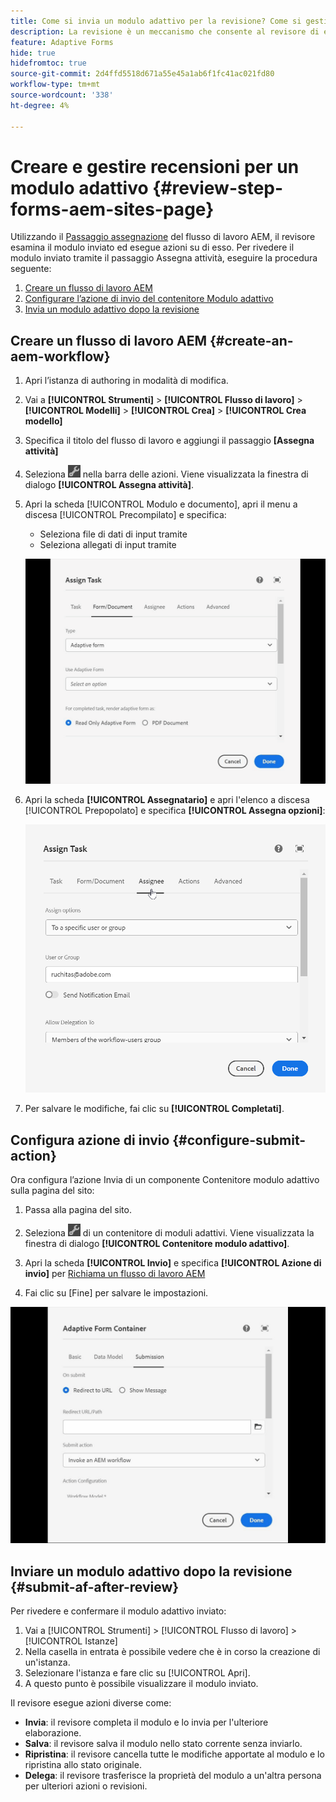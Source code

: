 ```yaml
---
title: Come si invia un modulo adattivo per la revisione? Come si gestiscono le recensioni per un modulo adattivo AEM?
description: La revisione è un meccanismo che consente al revisore di eseguire diverse attività per i moduli adattivi utilizzando la fase Assegna attività.
feature: Adaptive Forms
hide: true
hidefromtoc: true
source-git-commit: 2d4ffd5518d671a55e45a1ab6f1fc41ac021fd80
workflow-type: tm+mt
source-wordcount: '338'
ht-degree: 4%

---
```



# Creare e gestire recensioni per un modulo adattivo {#review-step-forms-aem-sites-page}

Utilizzando il [Passaggio assegnazione](https://experienceleague.adobe.com/docs/experience-manager-cloud-service/content/forms/create-form-centric-workflows/aem-forms-workflow-step-reference.html#assign-task-step) del flusso di lavoro AEM, il revisore esamina il modulo inviato ed esegue azioni su di esso. Per rivedere il modulo inviato tramite il passaggio Assegna attività, eseguire la procedura seguente:

1. [Creare un flusso di lavoro AEM](#create-an-aem-workflow)
1. [Configurare l’azione di invio del contenitore Modulo adattivo](#configure-submit-action)
1. [Invia un modulo adattivo dopo la revisione](#submit-af-after-review)

## Creare un flusso di lavoro AEM {#create-an-aem-workflow}

1. Apri l’istanza di authoring in modalità di modifica.
1. Vai a **[!UICONTROL Strumenti]** > **[!UICONTROL Flusso di lavoro]** > **[!UICONTROL Modelli]** > **[!UICONTROL Crea]** > **[!UICONTROL Crea modello]**
1. Specifica il titolo del flusso di lavoro e aggiungi il passaggio **[Assegna attività]**
1. Seleziona ![icona_impostazioni](assets/settings_icon.png) nella barra delle azioni. Viene visualizzata la finestra di dialogo **[!UICONTROL Assegna attività]**.
1. Apri la scheda [!UICONTROL Modulo e documento], apri il menu a discesa [!UICONTROL Precompilato] e specifica:

   * Seleziona file di dati di input tramite
   * Seleziona allegati di input tramite

   ![Passaggio di revisione](/help/forms/assets/assigntask-review1.gif)

1. Apri la scheda **[!UICONTROL Assegnatario]** e apri l&#39;elenco a discesa [!UICONTROL Prepopolato] e specifica **[!UICONTROL Assegna opzioni]**:

   ![Passaggio di revisione](/help/forms/assets/review-assignstep.png)

1. Per salvare le modifiche, fai clic su **[!UICONTROL Completati]**.

## Configura azione di invio {#configure-submit-action}

Ora configura l’azione Invia di un componente Contenitore modulo adattivo sulla pagina del sito:

1. Passa alla pagina del sito.
1. Seleziona ![icona_impostazioni](assets/settings_icon.png) di un contenitore di moduli adattivi. Viene visualizzata la finestra di dialogo **[!UICONTROL Contenitore modulo adattivo]**.
1. Apri la scheda **[!UICONTROL Invio]** e specifica **[!UICONTROL Azione di invio]** per [Richiama un flusso di lavoro AEM](https://experienceleague.adobe.com/docs/experience-manager-cloud-service/content/forms/adaptive-forms-authoring/authoring-adaptive-forms-foundation-components/configure-submit-actions-and-metadata-submission/configuring-submit-actions.html?lang=en#invoke-an-aem-workflow)

1. Fai clic su [Fine] per salvare le impostazioni.

![inoltroscheda-reviewstep](/help/forms/assets/submissiontab-reviewstep.gif)

## Inviare un modulo adattivo dopo la revisione {#submit-af-after-review}

Per rivedere e confermare il modulo adattivo inviato:

1. Vai a [!UICONTROL Strumenti] > [!UICONTROL Flusso di lavoro] > [!UICONTROL Istanze]
1. Nella casella in entrata è possibile vedere che è in corso la creazione di un&#39;istanza.
1. Selezionare l&#39;istanza e fare clic su [!UICONTROL Apri].
1. A questo punto è possibile visualizzare il modulo inviato.

Il revisore esegue azioni diverse come:

* **Invia**: il revisore completa il modulo e lo invia per l&#39;ulteriore elaborazione.
* **Salva**: il revisore salva il modulo nello stato corrente senza inviarlo.
* **Ripristina**: il revisore cancella tutte le modifiche apportate al modulo e lo ripristina allo stato originale.
* **Delega**: il revisore trasferisce la proprietà del modulo a un&#39;altra persona per ulteriori azioni o revisioni.
